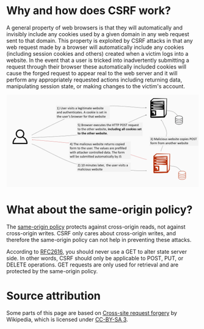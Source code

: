 # Why and how does CSRF work?
A general property of web browsers is that they will automatically and invisibly include any cookies used by a given domain in any web request sent to that domain. This property is exploited by CSRF attacks in that any web request made by a browser will automatically include any cookies (including session cookies and others) created when a victim logs into a website. In the event that a user is tricked into inadvertently submitting a request through their browser these automatically included cookies will cause the forged request to appear real to the web server and it will perform any appropriately requested actions including returning data, manipulating session state, or making changes to the victim's account.


![](docimages/2020-02-12-18-07-34.png)

# What about the same-origin policy?
The [same-origin policy](../../001introduction\003basicbrowsersecurityconcepts\001sameoriginpolicy.md) protects against cross-origin reads, not against cross-origin writes. CSRF only cares about cross-origin writes, and therefore the same-origin policy can not help in preventing these attacks. 

According to [RFC2616](https://www.w3.org/Protocols/rfc2616/rfc2616-sec9.html#sec9.1.1), you should never use a GET to alter state server side. In other words, CSRF should only be applicable to POST, PUT, or DELETE operations. GET requests are only used for retrieval and are protected by the same-origin policy.  


# Source attribution
Some parts of this page are based on [Cross-site request forgery](https://en.wikipedia.org/wiki/Cross-site_request_forgery) by Wikipedia, which is licensed under [CC-BY-SA 3](https://en.wikipedia.org/wiki/Wikipedia:Text_of_Creative_Commons_Attribution-ShareAlike_3.0_Unported_License).